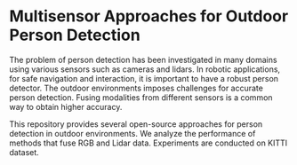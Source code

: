 # Multisensor Approaches for Outdoor Person Detection

The problem of person detection has been investigated in many domains using various sensors such as cameras and lidars. In robotic applications, for safe navigation and interaction, it is important to have a robust person detector. The outdoor environments imposes challenges for accurate person detection. Fusing modalities from different sensors is a common way to obtain higher accuracy. 

This repository provides several open-source approaches for person detection in outdoor environments. We analyze the performance of methods that fuse RGB and Lidar data. Experiments are conducted on KITTI dataset.
